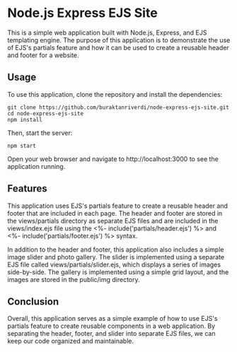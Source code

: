 # Node.js Express EJS Site

This is a simple web application built with Node.js, Express, and EJS templating engine. The purpose of this application is to demonstrate the use of EJS's partials feature and how it can be used to create a reusable header and footer for a website.

## Usage
To use this application, clone the repository and install the dependencies:

```
git clone https://github.com/buraktanriverdi/node-express-ejs-site.git
cd node-express-ejs-site
npm install
```
Then, start the server:

```
npm start
```
Open your web browser and navigate to http://localhost:3000 to see the application running.

## Features
This application uses EJS's partials feature to create a reusable header and footer that are included in each page. The header and footer are stored in the views/partials directory as separate EJS files and are included in the views/index.ejs file using the <%- include('partials/header.ejs') %> and <%- include('partials/footer.ejs') %> syntax.

In addition to the header and footer, this application also includes a simple image slider and photo gallery. The slider is implemented using a separate EJS file called views/partials/slider.ejs, which displays a series of images side-by-side. The gallery is implemented using a simple grid layout, and the images are stored in the public/img directory.

## Conclusion
Overall, this application serves as a simple example of how to use EJS's partials feature to create reusable components in a web application. By separating the header, footer, and slider into separate EJS files, we can keep our code organized and maintainable.